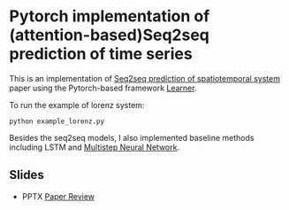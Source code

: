 # Pytorch implementation of (attention-based)Seq2seq prediction of time series
This is an implementation of [Seq2seq prediction of spatiotemporal system](https://doi.org/10.1063/1.5133405)
paper using the Pytorch-based framework [Learner](https://github.com/jpzxshi/learner). 

To run the example of lorenz system:
```
python example_lorenz.py
```

Besides the seq2seq models, I also implemented baseline methods including LSTM and [Multistep Neural Network](https://arxiv.org/abs/1801.01236).

## Slides
* PPTX [Paper Review](seq2seq.pptx)



